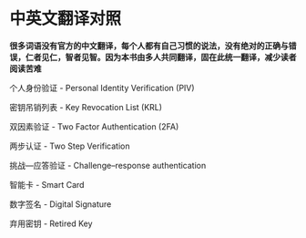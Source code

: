 # 中英文翻译对照

**很多词语没有官方的中文翻译，每个人都有自己习惯的说法，没有绝对的正确与错误，仁者见仁，智者见智。因为本书由多人共同翻译，固在此统一翻译，减少读者阅读苦难**

个人身份验证 - Personal Identity Verification (PIV)

密钥吊销列表 - Key Revocation List (KRL)

双因素验证 - Two Factor Authentication (2FA)

两步认证 - Two Step Verification

挑战—应答验证 - Challenge–response authentication

智能卡 - Smart Card

数字签名 - Digital Signature

弃用密钥 - Retired Key



